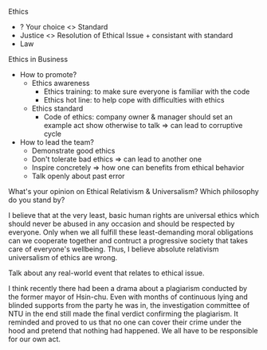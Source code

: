 Ethics
- ? Your choice <> Standard
- Justice <> Resolution of Ethical Issue + consistant with standard
- Law

Ethics in Business
- How to promote?
	- Ethics awareness 
	  - Ethics training: 
	    to make sure everyone is familiar with the code
	  - Ethics hot line: 
	    to help cope with difficulties with ethics
	- Ethics standard
	  - Code of ethics:
	    company owner & manager should set an example
	    act show otherwise to talk => can lead to corruptive cycle
- How to lead the team?
	- Demonstrate good ethics
	- Don't tolerate bad ethics
	  => can lead to another one
	- Inspire concretely
	  => how one can benefits from ethical behavior
	- Talk openly about past error



What's your opinion on Ethical Relativism & Universalism? Which philosophy do you stand by?

I believe that at the very least, basic human rights are universal ethics which should never be abused in any occasion and should be respected by everyone. Only when we all fulfill these least-demanding moral obligations can we cooperate together and contruct a progressive society that takes care of everyone's wellbeing. Thus, I believe absolute relativism universalism of ethics are wrong.

Talk about any real-world event that relates to ethical issue.

I think recently there had been a drama about a plagiarism conducted by the former mayor of Hsin-chu. Even with months of continuous lying and blinded supports from the party he was in, the investigation committee of NTU in the end still made the final verdict confirming the plagiarism. It reminded and proved to us that no one can cover their crime under the hood and pretend that nothing had happened. We all have to be responsible for our own act.